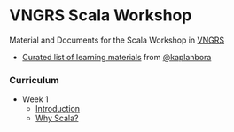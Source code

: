 # VNGRS Scala Workshop

Material and Documents for the Scala Workshop in [VNGRS](https://github.com/vngrs)

* [Curated list of learning materials](/materials.md) from [@kaplanbora](https://github.com/kaplanbora)


### Curriculum

* Week 1
  * [Introduction](/week01/1-introduction.md)
  * [Why Scala?](/week01/2-why-scala.md)

